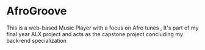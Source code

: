 # AfroGroove
This is a web-based Music Player with a focus on Afro tunes , It's part of my final year ALX project and acts as the capstone project concluding my back-end specialization
